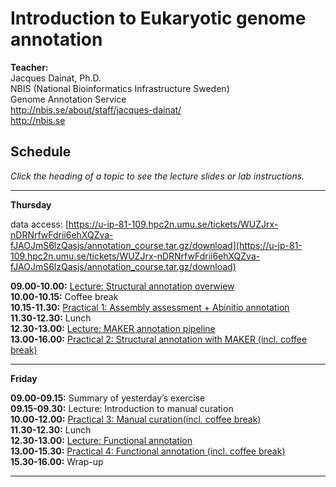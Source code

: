 # Introduction to Eukaryotic genome annotation

**Teacher:**    
Jacques Dainat, Ph.D.   
NBIS (National Bioinformatics Infrastructure Sweden)    
Genome Annotation Service   
<http://nbis.se/about/staff/jacques-dainat/>    
<http://nbis.se>    

## Schedule

*Click the heading of a topic to see the lecture slides or lab instructions.*

<hr>

**Thursday**

data access: [https://u-ip-81-109.hpc2n.umu.se/tickets/WUZJrx-nDRNrfwFdrii6ehXQZva-fJAOJmS6lzQasjs/annotation_course.tar.gz/download](https://u-ip-81-109.hpc2n.umu.se/tickets/WUZJrx-nDRNrfwFdrii6ehXQZva-fJAOJmS6lzQasjs/annotation_course.tar.gz/download)

**09.00-10.00:** [Lecture: Structural annotation overwiew](https://github.com/SGBC/course/blob/master/docs/nbis_annotation/slides/Structural_annotation_general.pdf?raw=true)   
**10.00-10.15:** Coffee break    
**10.15-11.30:** [Practical 1: Assembly assessment + Abinitio annotation](practical_session/practical1.md)   
**11.30-12.30:** Lunch   
**12.30-13.00:** [Lecture: MAKER annotation pipeline](https://github.com/SGBC/course/blob/master/docs/nbis_annotation/slides/Structural_annotation_MAKER.pdf?raw=true)  
**13.00-16.00:** [Practical 2: Structural annotation with MAKER (incl. coffee break)](practical_session/practical2.md)<br/>

<hr>

**Friday**

**09.00-09.15:** Summary of yesterday’s exercise  
**09.15-09.30:**  Lecture: Introduction to manual curation  
**10.00-12.00:** [Practical 3: Manual curation(incl. coffee break)](practical_session/practical3_manualCuration.md)  
**11.30-12.30:** Lunch   
**12.30-13.00:** [Lecture: Functional annotation](https://github.com/SGBC/course/blob/master/docs/nbis_annotation/slides/Functional_annotation.pptx?raw=true)   
**13.00-15.30:** [Practical 4: Functional annotation (incl. coffee break)](practical_session/practical4_funcAnnotInterp.md)  
**15.30-16.00:** Wrap-up   

<hr>
